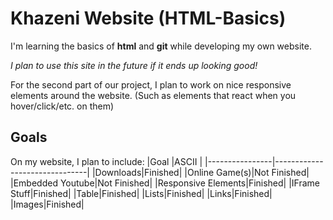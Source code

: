 # Khazeni Website (HTML-Basics)
I'm learning the basics of **html** and **git** while developing my own website.

*I plan to use this site in the future if it ends up looking good!*

For the second part of our project, I plan to work on nice responsive elements around the website. (Such as elements that react when you hover/click/etc. on them)

## Goals
On my website, I plan to include:
|Goal                |ASCII                          |
|----------------|-------------------------------|
|Downloads|Finished|
|Online Game(s)|Not Finished|
|Embedded Youtube|Not Finished|
|Responsive Elements|Finished|
|IFrame Stuff|Finished|
|Table|Finished|
|Lists|Finished|
|Links|Finished|
|Images|Finished|
